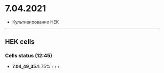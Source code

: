 7.04.2021
==========

- Культивирование HEK

---

## HEK cells
### Cells status (12:45)
- **7.04_49_35.1**: 75% +++